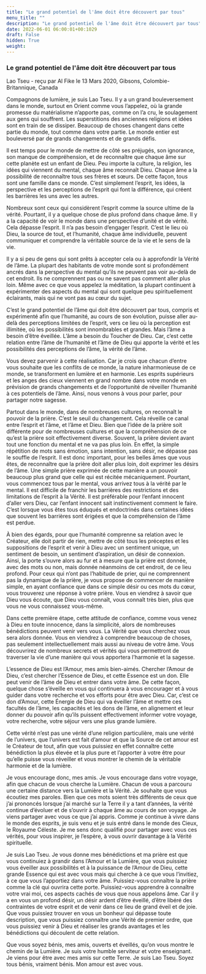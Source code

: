 ```yaml
---
title: "Le grand potentiel de l'âme doit être découvert par tous"
menu_title: ""
description: "Le grand potentiel de l'âme doit être découvert par tous"
date: 2022-06-01 06:00:01+00:1029
draft: False
hidden: True
weight:
---
```

### Le grand potentiel de l'âme doit être découvert par tous

Lao Tseu - reçu par Al Fike le 13 Mars 2020, Gibsons, Colombie-Britannique, Canada

Compagnons de lumière, je suis Lao Tseu. Il y a un grand bouleversement dans le monde, surtout en Orient comme vous l’appelez, où la grande promesse du matérialisme n’apporte pas, comme on l’a cru, le soulagement aux gens qui souffrent. Les superstitions des anciennes religions et idées sont en train de se dissiper. Beaucoup de choses changent dans cette partie du monde, tout comme dans votre partie. Le monde entier est bouleversé par de grands changements et de grands défis.

Il est temps pour le monde de mettre de côté ses préjugés, son ignorance, son manque de compréhension, et de reconnaître que chaque âme sur cette planète est un enfant de Dieu. Peu importe la culture, la religion, les idées qui viennent du mental, chaque âme reconnaît Dieu. Chaque âme a la possibilité de reconnaître tous ses frères et sœurs. De cette façon, tous sont une famille dans ce monde. C’est simplement l’esprit, les idées, la perspective et les perceptions de l’esprit qui font la différence, qui créent les barrières les uns avec les autres.

Nombreux sont ceux qui considèrent l’esprit comme la source ultime de la vérité. Pourtant, il y a quelque chose de plus profond dans chaque âme. Il y a la capacité de voir le monde dans une perspective d’unité et de vérité. Cela dépasse l’esprit. Il n’a pas besoin d’engager l’esprit. C’est le lieu où Dieu, la source de tout, et l’humanité, chaque âme individuelle, peuvent communiquer et comprendre la véritable source de la vie et le sens de la vie.

Il y a si peu de gens qui sont prêts à accepter cela ou à approfondir la Vérité de l’âme. La plupart des habitants de votre monde sont si profondément ancrés dans la perspective du mental qu’ils ne peuvent pas voir au-delà de cet endroit. Ils ne comprennent pas ou ne savent pas comment aller plus loin. Même avec ce que vous appelez la méditation, la plupart continuent à expérimenter des aspects du mental qui sont quelque peu spirituellement éclairants, mais qui ne vont pas au cœur du sujet.

C’est le grand potentiel de l’âme qui doit être découvert par tous, compris et expérimenté afin que l’humanité, au cours de son évolution, puisse aller au-delà des perceptions limitées de l’esprit, vers ce lieu où la perception est illimitée, où les possibilités sont innombrables et grandes. Mais l’âme a besoin d’être éveillée. L’âme a besoin du Toucher de Dieu. Car, c’est cette relation entre l’âme de l’humanité et l’âme de Dieu qui apporte la vérité et les possibilités des perceptions de l’âme, la vérité de l’âme.

Vous devez parvenir à cette réalisation. Car je crois que chacun d’entre vous souhaite que les conflits de ce monde, la nature inharmonieuse de ce monde, se transforment en lumière et en harmonie. Les esprits supérieurs et les anges des cieux viennent en grand nombre dans votre monde en prévision de grands changements et de l’opportunité de réveiller l’humanité à ces potentiels de l’âme. Ainsi, nous venons à vous pour parler, pour partager notre sagesse.

Partout dans le monde, dans de nombreuses cultures, on reconnaît le pouvoir de la prière. C’est le seuil du changement. Cela réveille ce canal entre l’esprit et l’âme, et l’âme et Dieu. Bien que l’idée de la prière soit différente pour de nombreuses cultures et que la compréhension de ce qu’est la prière soit effectivement diverse. Souvent, la prière devient avant tout une fonction du mental et ne va pas plus loin. En effet, la simple répétition de mots sans émotion, sans intention, sans désir, ne dépasse pas le souffle de l’esprit. Il est donc important, pour les belles âmes que vous êtes, de reconnaître que la prière doit aller plus loin, doit exprimer les désirs de l’âme. Une simple prière exprimée de cette manière a un pouvoir beaucoup plus grand que celle qui est récitée mécaniquement. Pourtant, vous commencez tous par le mental, vous arrivez tous à la vérité par le  mental. Il est difficile de franchir les barrières des restrictions et des limitations de l’esprit à la Vérité. Il est préférable pour l’enfant innocent d’aller vers Dieu, car l’enfant innocent sait instinctivement comment le faire. C’est lorsque vous êtes tous éduqués et endoctrinés dans certaines idées que souvent les barrières sont érigées et que la compréhension de l’âme est perdue.

À bien des égards, pour que l’humanité comprenne sa relation avec le Créateur, elle doit partir de rien, mettre de côté tous les préceptes et les suppositions de l’esprit et venir à Dieu avec un sentiment unique, un sentiment de besoin, un sentiment d’aspiration, un désir de connexion. Ainsi, la porte s’ouvre alors au fur et à mesure que la prière est donnée, avec des mots ou non, mais donnée néanmoins de cet endroit, de ce lieu profond. Pour ceux qui n’ont pas l’habitude de prier, qui ne comprennent pas la dynamique de la prière, je vous propose de commencer de manière simple, en ayant confiance que dans ce simple désir ou ces mots du cœur, vous trouverez une réponse à votre prière. Vous en viendrez à savoir que Dieu vous écoute, que Dieu vous connaît, vous connaît très bien, plus que vous ne vous connaissez vous-même.

Dans cette première étape, cette attitude de confiance, comme vous venez à Dieu en toute innocence, dans la simplicité, alors de nombreuses bénédictions peuvent venir vers vous. La Vérité que vous cherchez vous sera alors donnée. Vous en viendrez à comprendre beaucoup de choses, pas seulement intellectuellement mais aussi au niveau de votre âme. Vous découvrirez de nombreux secrets et vérités qui vous permettront de traverser la vie d’une manière qui vous apportera l’harmonie et la sagesse.

L’essence de Dieu est l’Amour, mes amis bien-aimés. Chercher l’Amour de Dieu, c’est chercher l’Essence de Dieu, et cette Essence est un don. Elle peut venir de l’âme de Dieu et entrer dans votre âme. De cette façon, quelque chose s’éveille en vous qui continuera à vous encourager et à vous guider dans votre recherche et vos efforts pour être avec Dieu. Car, c’est ce don d’Amour, cette Énergie de Dieu qui va éveiller l’âme et mettre ces facultés de l’âme, les capacités et les dons de l’âme, en alignement et leur donner du pouvoir afin qu’ils puissent effectivement informer votre voyage, votre recherche, votre séjour vers une plus grande lumière.

Cette vérité n’est pas une vérité d’une religion particulière, mais une vérité de l’univers, que l’univers est fait d’amour et que la Source de cet amour est le Créateur de tout, afin que vous puissiez en effet connaître cette bénédiction la plus élevée et la plus pure et l’apporter à votre être pour qu’elle puisse vous réveiller et vous montrer le chemin de la véritable harmonie et de la lumière.

Je vous encourage donc, mes amis. Je vous encourage dans votre voyage, afin que chacun de vous cherche la Lumière. Chacun de vous a parcouru une certaine distance vers la Lumière et la Vérité. Je souhaite que vous écoutiez mes paroles. Bien que ces mots soient très différents de ceux que j’ai prononcés lorsque j’ai marché sur la Terre il y a tant d’années, la vérité continue d’évoluer et de s’ouvrir à chaque âme au cours de son voyage. Je viens partager avec vous ce que j’ai appris. Comme je continue à vivre dans le monde des esprits, je suis venu et je suis entré dans le monde des Cieux, le Royaume Céleste. Je me sens donc qualifié pour partager avec vous ces vérités, pour vous inspirer, je l’espère, à vous ouvrir davantage à la Vérité spirituelle.

Je suis Lao Tseu. Je vous donne mes bénédictions et ma prière est que vous continuiez à grandir dans l’Amour et la Lumière, que vous puissiez vous éveiller aux possibilités et à la puissance de l’Amour de Dieu, cette grande Essence qui est avec vous mais qui cherche à ce que vous l’invitiez, à ce que vous l’apportiez dans votre âme. Puissiez-vous connaître la prière comme la clé qui ouvrira cette porte. Puissiez-vous apprendre à connaître votre vrai moi, ces aspects cachés de vous que nous appelons âme. Car il y a en vous un profond désir, un désir ardent d’être éveillé, d’être libéré des contraintes de votre esprit et de venir dans ce lieu de grand éveil et de joie. Que vous puissiez trouver en vous un bonheur qui dépasse toute description, que vous puissiez connaître une Vérité de premier ordre, que vous puissiez venir à Dieu et réaliser les grands avantages et les bénédictions qui découlent de cette relation.

Que vous soyez bénis, mes amis, ouverts et éveillés, qu’on vous montre le chemin de la Lumière. Je suis votre humble serviteur et votre enseignant. Je viens pour être avec mes amis sur cette Terre. Je suis Lao Tseu. Soyez tous bénis, vraiment bénis. Mon amour est avec vous.

